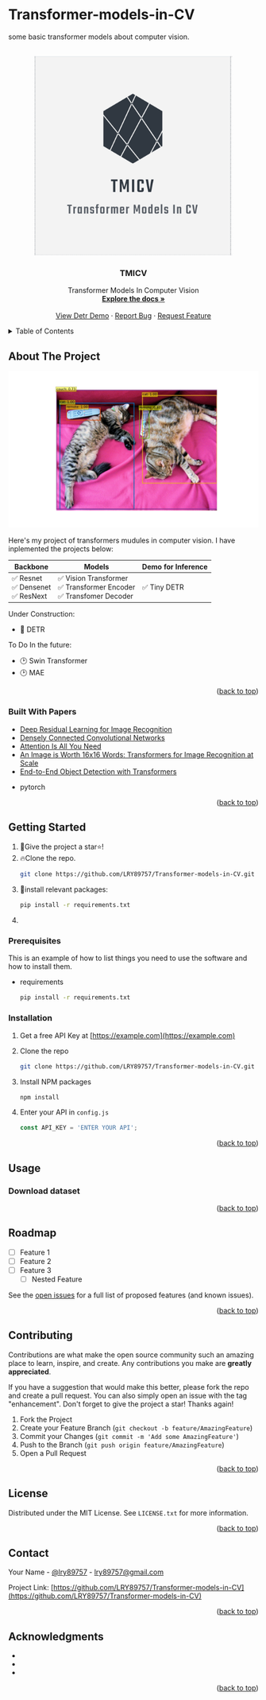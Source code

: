 <div id="top"></div>

# Transformer-models-in-CV
some basic transformer models about computer vision.

<!-- Refer to the badnets-pytorch's readme -->

<!-- [![standard-readme compliant](https://img.shields.io/badge/readme%20style-standard-brightgreen.svg?style=flat-square)](https://github.com/RichardLitt/standard-readme) -->

<!--
*** Thanks for checking out the Best-README-Template. If you have a suggestion
*** that would make this better, please fork the repo and create a pull request
*** or simply open an issue with the tag "enhancement".
*** Don't forget to give the project a star!
*** Thanks again! Now go create something AMAZING! :D
-->



<!-- PROJECT SHIELDS -->
<!--
*** I'm using markdown "reference style" links for readability.
*** Reference links are enclosed in brackets [ ] instead of parentheses ( ).
*** See the bottom of this document for the declaration of the reference variables
*** for contributors-url, forks-url, etc. This is an optional, concise syntax you may use.
*** https://www.markdownguide.org/basic-syntax/#reference-style-links
-->
<!-- [![Contributors][contributors-shield]][contributors-url] -->
<!-- [![Forks][forks-shield]][forks-url] -->
<!-- [![Stargazers][stars-shield]][stars-url] -->
<!-- [![Issues][issues-shield]][issues-url] -->
<!-- [![MIT License][license-shield]][https://github.com/LRY89757/Transformer-models-in-CV/blob/main/LICENSE] -->
<!-- [![LinkedIn][twitter-shield]][linkedin-url] -->
<!-- ![![Twitter](https://twitter.com/lry89757)](https://img.shields.io/badge/<Twitter>-%231DA1F2.svg?style=for-the-badge&logo=Twitter&logoColor=white) -->


<!-- PROJECT LOGO -->
<br />

<div align="center">
  <a href="https://github.com/LRY89757/Transformer-models-in-CV">
    <img src="images/logo.png" alt="Logo" width="400" height="400">
  </a>


<h3 align="center">TMICV</h3>

  <p align="center">
    Transformer Models In Computer Vision
    <br />
    <a href="https://github.com/LRY89757/Transformer-models-in-CV"><strong>Explore the docs »</strong></a>
    <br />
    <br />
    <a href="https://github.com/LRY89757/Transformer-models-in-CV/tree/main/demo">View Detr Demo</a>
    ·
    <a href="https://github.com/LRY89757/Transformer-models-in-CV/issues">Report Bug</a>
    ·
    <a href="https://github.com/LRY89757/Transformer-models-in-CV/issues">Request Feature</a>
  </p>

</div>



<!-- TABLE OF CONTENTS -->

<details>
  <summary>Table of Contents</summary>
  <ol>
    <li>
      <a href="#about-the-project">About The Project</a>
      <ul>
        <li><a href="#built-with">Built With</a></li>
      </ul>
    </li>
    <li>
      <a href="#getting-started">Getting Started</a>
      <!-- <ul>
        <li><a href="#prerequisites">Prerequisites</a></li>
        <li><a href="#installation">Installation</a></li>
      </ul> -->
    </li>
    <li><a href="#usage">Usage</a></li>
    <li><a href="#roadmap">Roadmap</a></li>
    <li><a href="#contributing">Contributing</a></li>
    <li><a href="#license">License</a></li>
    <li><a href="#contact">Contact</a></li>
    <li><a href="#acknowledgments">Acknowledgments</a></li>
  </ol>
</details>




<!-- ABOUT THE PROJECT -->

## About The Project
<!-- ![](demo/detr_demo.jpg) -->
![![Product Name Screen Shot][product-screenshot]](demo/detr_demo.jpg)
<!-- (https://example.com) -->

Here's my project of transformers mudules in computer vision. 
I have inplemented the projects below:

| Backbone | Models              | Demo for Inference |
| -------- | ------------------- | ------------------ |
| ✅ Resnet <br> ✅ Densenet <br> ✅ ResNext | ✅ Vision Transformer <br> ✅ Transformer Encoder <br> ✅ Transfomer Decoder | ✅ Tiny DETR        |


Under Construction:
* 🚧 DETR

To Do In the future:
* 🕑 Swin Transformer
* 🕑 MAE

<!-- Here's a blank template to get started: To avoid retyping too much info. Do a search and replace with your text editor for the following: `github_username`, `repo_name`, `twitter_handle`, `linkedin_username`, `email`, `email_client`, `project_title`, `project_description` -->

<p align="right">(<a href="#top">back to top</a>)</p>



### Built With Papers

* [Deep Residual Learning for Image Recognition](https://arxiv.org/abs/2010.11929)
* [Densely Connected Convolutional Networks](https://arxiv.org/abs/1608.06993)
* [Attention Is All You Need](https://arxiv.org/abs/1706.03762)
* [An Image is Worth 16x16 Words: Transformers for Image Recognition at Scale](https://arxiv.org/abs/2010.11929)
* [End-to-End Object Detection with Transformers](https://arxiv.org/abs/2005.12872)

<!-- * [Next.js](https://nextjs.org/)
* [React.js](https://reactjs.org/)
* [Vue.js](https://vuejs.org/)
* [Angular](https://angular.io/)
* [Svelte](https://svelte.dev/)
* [Laravel](https://laravel.com)
* [Bootstrap](https://getbootstrap.com)
* [JQuery](https://jquery.com) -->

* pytorch


<p align="right">(<a href="#top">back to top</a>)</p>



<!-- GETTING STARTED -->

## Getting Started

<!-- This is an example of how you may give instructions on setting up your project locally.
To get a local copy up and running follow these simple example steps. -->

1. 👋Give the project a star⭐!
2. 🔥Clone the repo.
   ```sh
   git clone https://github.com/LRY89757/Transformer-models-in-CV.git
   ```
3. 💼install relevant packages:
   ```sh
   pip install -r requirements.txt
   ```
4. 


### Prerequisites

This is an example of how to list things you need to use the software and how to install them.

* requirements

  ```sh
  pip install -r requirements.txt
  ```

### Installation

1. Get a free API Key at [https://example.com](https://example.com)

2. Clone the repo

   ```sh
   git clone https://github.com/LRY89757/Transformer-models-in-CV.git
   ```

3. Install NPM packages

   ```sh
   npm install
   ```

4. Enter your API in `config.js`

   ```js
   const API_KEY = 'ENTER YOUR API';
   ```

<p align="right">(<a href="#top">back to top</a>)</p>



<!-- USAGE EXAMPLES -->

## Usage

<!-- Use this space to show useful examples of how a project can be used. Additional screenshots, code examples and demos work well in this space. You may also link to more resources.

_For more examples, please refer to the [Documentation](https://example.com)_ -->

### Download dataset




<p align="right">(<a href="#top">back to top</a>)</p>



<!-- ROADMAP -->

## Roadmap

- [ ] Feature 1
- [ ] Feature 2
- [ ] Feature 3
  - [ ] Nested Feature

See the [open issues](https://github.com/LRY89757/Transformer-models-in-CV/issues) for a full list of proposed features (and known issues).

<p align="right">(<a href="#top">back to top</a>)</p>



<!-- CONTRIBUTING -->

## Contributing

Contributions are what make the open source community such an amazing place to learn, inspire, and create. Any contributions you make are **greatly appreciated**.

If you have a suggestion that would make this better, please fork the repo and create a pull request. You can also simply open an issue with the tag "enhancement".
Don't forget to give the project a star! Thanks again!

1. Fork the Project
2. Create your Feature Branch (`git checkout -b feature/AmazingFeature`)
3. Commit your Changes (`git commit -m 'Add some AmazingFeature'`)
4. Push to the Branch (`git push origin feature/AmazingFeature`)
5. Open a Pull Request

<p align="right">(<a href="#top">back to top</a>)</p>



<!-- LICENSE -->

## License

Distributed under the MIT License. See `LICENSE.txt` for more information.

<p align="right">(<a href="#top">back to top</a>)</p>



<!-- CONTACT -->

## Contact


Your Name - [@lry89757](https://twitter.com/lry89757) - lry89757@gmail.com

Project Link: [https://github.com/LRY89757/Transformer-models-in-CV](https://github.com/LRY89757/Transformer-models-in-CV)

<p align="right">(<a href="#top">back to top</a>)</p>



<!-- ACKNOWLEDGMENTS -->

## Acknowledgments

* []()
* []()
* []()

<p align="right">(<a href="#top">back to top</a>)</p>



<!-- MARKDOWN LINKS & IMAGES -->
<!-- https://www.markdownguide.org/basic-syntax/#reference-style-links -->

[contributors-shield]: https://img.shields.io/github/contributors/github_username/repo_name.svg?style=for-the-badge
[contributors-url]: https://github.com/LRY89757/Transformer-models-in-CV/graphs/contributors
[forks-shield]: https://img.shields.io/github/forks/github_username/repo_name.svg?style=for-the-badge
[forks-url]: https://github.com/LRY89757/Transformer-models-in-CV/network/members
[stars-shield]: https://img.shields.io/github/stars/github_username/repo_name.svg?style=for-the-badge
[stars-url]: https://github.com/LRY89757/Transformer-models-in-CV/stargazers
[issues-shield]: https://img.shields.io/github/issues/github_username/repo_name.svg?style=for-the-badge
[issues-url]: https://github.com/LRY89757/Transformer-models-in-CV/issues
[license-shield]: https://img.shields.io/github/license/github_username/repo_name.svg?style=for-the-badge
[license-url]: https://github.com/LRY89757/Transformer-models-in-CV/blob/master/LICENSE.txt
[linkedin-shield]: https://img.shields.io/badge/-LinkedIn-black.svg?style=for-the-badge&logo=linkedin&colorB=555
[linkedin-url]: https://linkedin.com/in/linkedin_username
[product-screenshot]: images/screenshot.png
